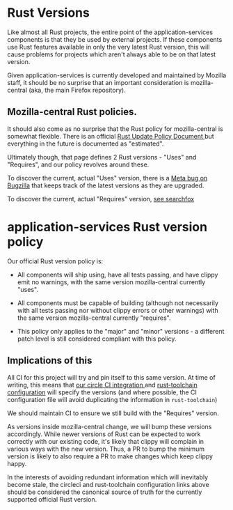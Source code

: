 # Rust Versions

Like almost all Rust projects, the entire point of the application-services
components is that they be used by external projects. If these components
use Rust features available in only the very latest Rust version, this will
cause problems for projects which aren't always able to be on that latest
version.

Given application-services is currently developed and maintained by Mozilla
staff, it should be no surprise that an important consideration is
mozilla-central (aka, the main Firefox repository).

## Mozilla-central Rust policies.

It should also come as no surprise that the Rust policy for mozilla-central
is somewhat flexible. There is an official [Rust Update Policy Document
](https://firefox-source-docs.mozilla.org/writing-rust-code/update-policy.html)
but everything in the future is documented as "estimated".

Ultimately though, that page defines 2 Rust versions - "Uses" and "Requires",
and our policy revolves around these.

To discover the current, actual "Uses" version, there is a [Meta bug on Bugzilla](https://bugzilla.mozilla.org/show_bug.cgi?id=1504858) that keeps
track of the latest versions as they are upgraded.

To discover the current, actual "Requires" version, [see searchfox](https://searchfox.org/mozilla-central/search?q=MINIMUM_RUST_VERSION&path=python/mozboot/mozboot/util.py)

# application-services Rust version policy

Our official Rust version policy is:

* All components will ship using, have all tests passing, and have clippy emit
  no warnings, with the same version mozilla-central currently "uses".

* All components  must be capable of building (although not necessarily with
  all tests passing nor without clippy errors or other warnings) with the same
  version mozilla-central currently "requires".

* This policy only applies to the "major" and "minor" versions - a different
  patch level is still considered compliant with this policy.

## Implications of this

All CI for this project will try and pin itself to this same version. At
time of writing, this means that [our circle CI integration
](https://github.com/mozilla/application-services/blob/main/.circleci/config.yml) and
[rust-toolchain configuration](https://github.com/mozilla/application-services/blob/main/rust-toolchain)
will specify the versions (and where possible, the CI configuration file will
avoid duplicating the information in `rust-toolchain`)

We should maintain CI to ensure we still build with the "Requires" version.

As versions inside mozilla-central change, we will bump these versions
accordingly. While newer versions of Rust can be expected to work correctly
with our existing code, it's likely that clippy will complain in various ways
with the new version. Thus, a PR to bump the minimum version is likely to also
require a PR to make changes which keep clippy happy.

In the interests of avoiding redundant information which will inevitably
become stale, the circleci and rust-toolchain configuration links above
should be considered the canonical source of truth for the currently supported
official Rust version.
